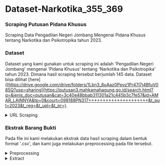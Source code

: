 # Dataset-Narkotika_355_369

### Scraping Putusan Pidana Khusus
Scraping Data Pengadilan Negeri Jombang Mengenai Pidana Khusus tentang Narkotika dan Psikotropika tahun 2023.

### Dataset
Dataset yang kami gunakan untuk scraping ini adalah 'Pengadilan Negeri Jombang' mengenai 'Pidana Khusus' tentang 'Narkotika dan Psikotropika' tahun 2023. Dimana hasil scraping tersebut berjumlah 145 data. Dataset bisa dilihat [here]([https://drive.google.com/drive/folders/1Lbn3_6uAaz0Ppvz1Pr47l7j4BfuV085Q?usp=sharing](https://putusan3.mahkamahagung.go.id/search.html?q=&jenis_doc=putusan&cat=3c40e48bbab311301a21c445b3c7fe57&jd=AMAR_LAINNYA&tp=0&court=098188PN317+++++++++++++++++++++&t_put=2023&t_reg=&t_upl=&t_pr=).

<details>
<summary>URL Scraping</summary>
https://putusan3.mahkamahagung.go.id/search.html?q=&jenis_doc=putusan&cat=3c40e48bbab311301a21c445b3c7fe57&jd=AMAR_LAINNYA&tp=0&court=098188PN317+++++++++++++++++++++&t_put=2023&t_reg=&t_upl=&t_pr=
  
Output Hasil scraping [here](https://drive.google.com/drive/folders/1-09WtL_h_GGngG9gtxN9tlE8-OVzcJAF?usp=sharing)
</details>

### Ekstrak Barang Bukti
Pada file ini kami melakukan ekstrak data hasil scraping dalam bentuk format '.csv', dan kami juga melakukan preprocessing pada file tersebut.
<details>
<summary>Preprocessing</summary>
<summary>Mengupload file 'putusan_ma__2023-11-11 (1).csv'</summary>
<summary>Mengembalikan jumlah nilai NaN di semua kolom pandas DataFrame dengan Python 'df.isna().sum()'</summary>
<summary>Menghapus baris/kolom tertentu 'columns_to_drop'</summary>
</details>
<details>
<summary>Extract</summary>
<summary>Fungsi untuk ekstraksi kalimat dengan kata kunci 'def extract_sentence_with_keyword(text, keyword):'</summary>
<summary>Menambahkan kolom baru ke DataFrame '] = df['catatan_amar'].apply(lambda x: extract_sentence_with_keyword(x, "barang bukti berupa"))'</summary>
<summary>Menyimpan DataFrame ke file CSV baru 'output_csv = 'output_with_barang_bukti.csv'
df.to_csv(output_csv, index=False)'</summary>
<summary>Menampilkan hasil file CSV dengan DataFrame 'df'</summary>
